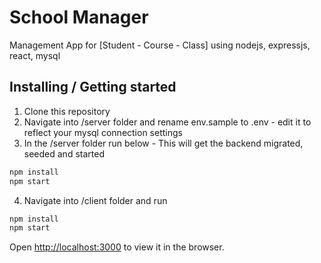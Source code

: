 # School Manager

Management App for [Student - Course - Class] using nodejs, expressjs, react, mysql

## Installing / Getting started

1. Clone this repository
2. Navigate into /server folder and rename env.sample to .env - edit it to reflect your mysql connection settings
3. In the /server folder run below - This will get the backend migrated, seeded and started
```bash
npm install
npm start
```
4. Navigate into /client folder and run
```bash
npm install
npm start
```

Open [http://localhost:3000](http://localhost:3000) to view it in the browser.

